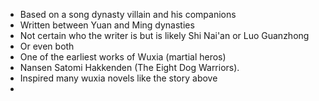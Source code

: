 - Based on a song dynasty villain and his companions
- Written between Yuan and Ming dynasties
- Not certain who the writer is but is likely Shi Nai'an or Luo Guanzhong
- Or even both
- One of the earliest works of Wuxia (martial heros)
- Nansen Satomi Hakkenden (The Eight Dog Warriors).
- Inspired many wuxia novels like the story above
- 